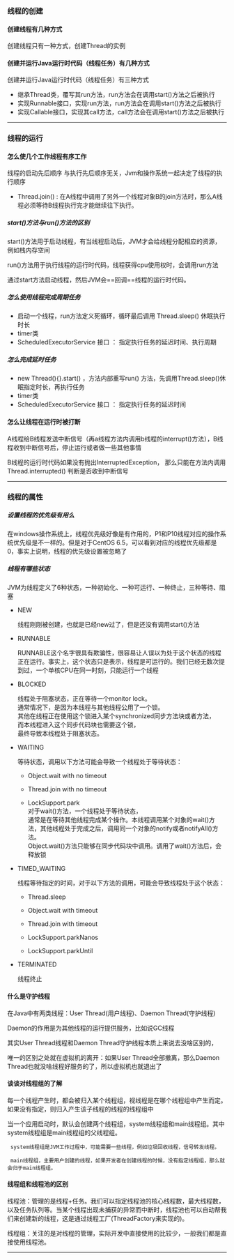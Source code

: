 ### 线程的创建

#### 创建线程有几种方式
创建线程只有一种方式，创建Thread的实例

#### 创建并运行Java运行时代码（线程任务）有几种方式
创建并运行Java运行时代码（线程任务）有三种方式
- 继承Thread类，覆写其run方法，run方法会在调用start()方法之后被执行
- 实现Runnable接口，实现run方法，run方法会在调用start()方法之后被执行
- 实现Callable接口，实现其call方法，call方法会在调用start()方法之后被执行

---

### 线程的运行

#### 怎么使几个工作线程有序工作
线程的启动先后顺序 与执行先后顺序无关，Jvm和操作系统一起决定了线程的执行顺序

- Thread.join() : 在A线程中调用了另外一个线程对象B的join方法时，那么A线程必须等待B线程执行完才能继续往下执行。

##### start()方法与run()方法的区别
start()方法用于启动线程，有当线程启动后，JVM才会给线程分配相应的资源，例如栈内存空间

run()方法用于执行线程的运行时代码，线程获得cpu使用权时，会调用run方法

通过start方法启动线程，然后JVM会==回调==线程的运行时代码。


##### 怎么使用线程完成周期任务
- 启动一个线程，run方法定义死循环，循环最后调用 Thread.sleep() 休眠执行时长
- timer类
- ScheduledExecutorService 接口 ： 指定执行任务的延迟时间、执行周期

##### 怎么完成延时任务
- new Thread(){}.start()  ，方法内部重写run() 方法，先调用Thread.sleep()休眠指定时长，再执行任务 
- timer类
- ScheduledExecutorService 接口 ： 指定执行任务的延迟时间

#### 怎么让线程在运行时被打断
A线程给B线程发送中断信号（再a线程方法内调用b线程的interrupt()方法），B线程收到中断信号后，停止运行或者做一些其他事情

B线程的运行时代码如果没有抛出InterruptedException， 那么只能在方法内调用 Thread.interrupted() 判断是否收到中断信号

---

### 线程的属性

##### 设置线程的优先级有用么
在windows操作系统上，线程优先级好像是有作用的，P1和P10线程对应的操作系统优先级是不一样的。但是对于CentOS 6.5，可以看到对应的线程优先级都是0，事实上说明，线程的优先级设置被忽略了

##### 线程有哪些状态
JVM为线程定义了6种状态，一种初始化、一种可运行、一种终止，三种等待、阻塞

- NEW
  
  线程刚刚被创建，也就是已经new过了，但是还没有调用start()方法
  
- RUNNABLE
  
  RUNNABLE这个名字很具有欺骗性，很容易让人误以为处于这个状态的线程正在运行。事实上，这个状态只是表示，线程是可运行的。我们已经无数次提到过，一个单核CPU在同一时刻，只能运行一个线程
  
- BLOCKED
  
  线程处于阻塞状态，正在等待一个monitor lock。  
  通常情况下，是因为本线程与其他线程公用了一个锁。  
  其他在线程正在使用这个锁进入某个synchronized同步方法块或者方法，    
  而本线程进入这个同步代码块也需要这个锁，  
  最终导致本线程处于阻塞状态。

- WAITING

    等待状态，调用以下方法可能会导致一个线程处于等待状态：

    - Object.wait with no timeout

    - Thread.join with no timeout

    - LockSupport.park  
    对于wait()方法，一个线程处于等待状态，  
    通常是在等待其他线程完成某个操作。本线程调用某个对象的wait()方法，其他线程处于完成之后，调用同一个对象的notify或者notifyAll()方法。   
    Object.wait()方法只能够在同步代码块中调用。调用了wait()方法后，会释放锁
    
- TIMED_WAITING
  
  线程等待指定的时间，对于以下方法的调用，可能会导致线程处于这个状态：
  
  - Thread.sleep
  
  - Object.wait with timeout
  
  - Thread.join with timeout
  
  - LockSupport.parkNanos
  
  - LockSupport.parkUntil
  
- TERMINATED
  
  线程终止
  
#### 什么是守护线程
在Java中有两类线程：User Thread(用户线程)、Daemon Thread(守护线程)

Daemon的作用是为其他线程的运行提供服务，比如说GC线程

其实User Thread线程和Daemon Thread守护线程本质上来说去没啥区别的，   

唯一的区别之处就在虚拟机的离开：如果User Thread全部撤离，那么Daemon Thread也就没啥线程好服务的了，所以虚拟机也就退出了  
  
  
#### 谈谈对线程组的了解
每一个线程产生时，都会被归入某个线程组，视线程是在哪个线程组中产生而定。如果没有指定，则归入产生该子线程的线程的线程组中

当一个应用启动时，默认会创建两个线程组，system线程组和main线程组。其中system线程组是main线程组的父线程组。

     system线程组是JVM工作过程中，可能需要一些线程，例如垃圾回收线程，信号转发线程。

     main线程组，主要用户创建的线程，如果开发者在创建线程的时候，没有指定线程组，那么就会归于main线程组。

#### 线程组和线程池的区别
线程池：管理的是线程+任务。我们可以指定线程池的核心线程数，最大线程数，以及任务队列等。当某个线程出现未捕获的异常而中断时，线程池也可以自动帮我们来创建新的线程，这是通过线程工厂(ThreadFactory来实现的)。

线程组：关注的是对线程的管理，实际开发中直接使用的比较少，一般我们都是直接使用线程池。

---

  